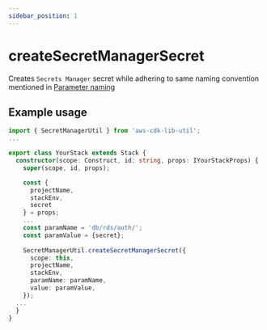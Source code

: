 ```yaml
---
sidebar_position: 1
---
```


# createSecretManagerSecret
Creates `Secrets Manager` secret while adhering to same naming convention mentioned in [Parameter naming](#parameter-naming)

## Example usage
```typescript title="YourStack.ts"
import { SecretManagerUtil } from 'aws-cdk-lib-util';
...

export class YourStack extends Stack {
  constructor(scope: Construct, id: string, props: IYourStackProps) {
    super(scope, id, props);

    const {
      projectName,
      stackEnv,
      secret
    } = props;
    ...
    const paramName = 'db/rds/auth/';
    const paramValue = {secret};
    
    SecretManagerUtil.createSecretManagerSecret({
      scope: this,
      projectName,
      stackEnv,
      paramName: paramName,
      value: paramValue,
    });
  ...
  }
}
```
